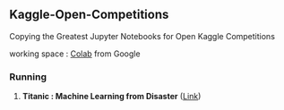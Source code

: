 ## Kaggle-Open-Competitions

Copying the Greatest Jupyter Notebooks for Open Kaggle Competitions

working space : [Colab](https://colab.research.google.com/) from Google

### Running

1. **Titanic : Machine Learning from Disaster** ([Link](https://www.kaggle.com/c/titanic))